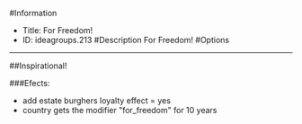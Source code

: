 #Information
 - Title: For Freedom!
 - ID: ideagroups.213
#Description
For Freedom!
#Options

___
##Inspirational!

###Efects:<ul><li>add estate burghers loyalty effect = yes</li><li>country gets the modifier "for_freedom" for 10 years</li></ul>
